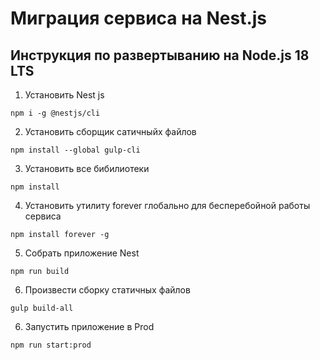 # Миграция сервиса на Nest.js

## Инструкция по развертыванию на Node.js 18 LTS
1. Установить Nest js

```
npm i -g @nestjs/cli
```

2. Установить сборщик сатичныйх файлов 

```
npm install --global gulp-cli
```

3. Установить все бибилиотеки

```
npm install
```

4. Установить утилиту forever глобально для бесперебойной работы сервиса

```
npm install forever -g
```

5. Собрать приложение Nest

```
npm run build
```

6. Произвести сборку статичных файлов 

```
gulp build-all
```

6. Запустить приложение в Prod

```
npm run start:prod
```